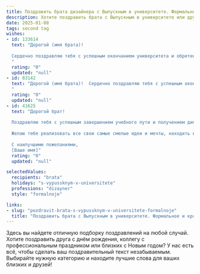 ```yaml
---
title: Поздравить брата дизайнера с Выпускным в университете. Формальное и красивое
description: Хотите поздравить брата с Выпускным в университете или другим праздником? Наш ИИ создаст незабываемое поздравление, а вы обязательно выделитесь среди других.  
date: 2025-01-08
tags: second tag
wishes:
- id: 133614
  text: "Дорогой (имя брата)!
  
  Сердечно поздравляю тебя с успешным окончанием университета и обретением профессии дизайнера!  Этот день знаменует собой не только завершение важного этапа твоей жизни, но и начало блестящей карьеры, полной творческих свершений и ярких проектов. Желаю тебе вдохновения, неугасаемой энергии,  успехов в реализации всех задумок и  высоких профессиональных достижений. Пусть твой талант всегда сияет, а  путь будет полон радости и признания!
  "
  rating: "0"
  updated: "null"
- id: 83142
  text: "Дорогой (имя брата)!  Сердечно поздравляю тебя с успешным окончанием университета и обретением профессии дизайнера!  Пусть твой творческий потенциал и талант принесут тебе заслуженное признание и яркие успехи в выбранной стезе. Желаю тебе вдохновения, интересных проектов и  большого профессионального роста!
  "
  rating: "0"
  updated: "null"
- id: 41625
  text: "Дорогой брат!
  
  Поздравляю тебя с успешным завершением учебного пути и получением диплома дизайнера! Этот момент стал результатом твоих усилий, упорства и творческого подхода к делу. Ты вложил много труда, и теперь перед тобой открываются двери в мир настоящего искусства и самовыражения.
  
  Желаю тебе реализовать все свои самые смелые идеи и мечты, находить вдохновение в каждом дне и достигать новых высот в профессии. Пусть твой путь будет светлым и насыщенным интересными проектами и возможностями. Мы гордимся тобой и уверены, что впереди тебя ждут только самые яркие достижения!
  
  С наилучшими пожеланиями,
  [Ваше имя]"
  rating: "0"
  updated: "null"

selectedValues:
  recipients: "brata"
  holidays: "s-vypussknym-v-universitete"
  professions: "dizayner"
  style: "formalnoje"

links:
- slug: "pozdravit-brata-s-vypussknym-v-universitete-formalnoje"
  title: "Поздравить брата с Выпускным в университете. Формальное и красивое"
---
```


Здесь вы найдете отличную подборку поздравлений на любой случай.
Хотите поздравить друга с днём рождения, коллегу с профессиональным праздником или близких с Новым годом? У нас есть всё, чтобы сделать ваш поздравительный текст незабываемым. Выбирайте нужную категорию и находите лучшие слова для ваших близких и друзей!
